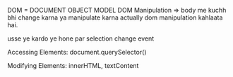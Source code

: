 DOM = DOCUMENT OBJECT MODEL
DOM Manipulation => body me kuchh bhi change karna ya manipulate karna actually dom manipulation kahlaata hai.

usse         ye kardo     ye hone par
selection    change       event


Accessing Elements:
    document.querySelector()

Modifying Elements:
    innerHTML, textContent












